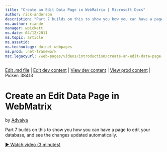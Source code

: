 ```yaml
---
title: "Create an Edit Data Page in WebMatrix | Microsoft Docs"
author: rick-anderson
description: "Part 7 builds on this to show you how you can have a page to edit your database, and see the changes updated automatically."
ms.author: riande
manager: wpickett
ms.date: 04/12/2011
ms.topic: article
ms.assetid: 
ms.technology: dotnet-webpages
ms.prod: .net-framework
msc.legacyurl: /web-pages/videos/introduction/create-an-edit-data-page-in-webmatrix
---
```

[Edit .md file](C:\Projects\msc\dev\Msc.Www\Web.ASP\App_Data\github\web-pages\videos\introduction\create-an-edit-data-page-in-webmatrix.md) | [Edit dev content](http://www.aspdev.net/umbraco#/content/content/edit/26854) | [View dev content](http://docs.aspdev.net/tutorials/web-pages/videos/introduction/create-an-edit-data-page-in-webmatrix.html) | [View prod content](http://www.asp.net/web-pages/videos/introduction/create-an-edit-data-page-in-webmatrix) | Picker: 38413

Create an Edit Data Page in WebMatrix
====================
by [Advaiya](https://twitter.com/Advaiyasolns)

Part 7 builds on this to show you how you can have a page to edit your database, and see the changes updated automatically.

[&#9654; Watch video (3 minutes)](https://channel9.msdn.com/Blogs/ASP-NET-Site-Videos/create-an-edit-data-page-in-webmatrix)